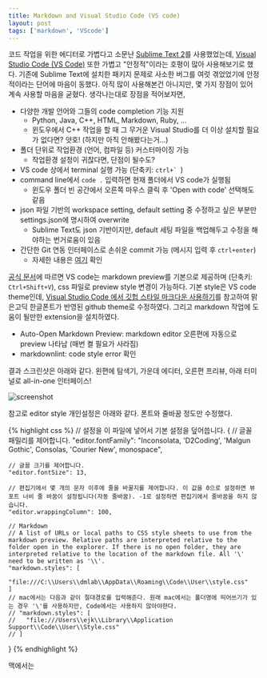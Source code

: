 ```yaml
---
title: Markdown and Visual Studio Code (VS code)
layout: post
tags: ['markdown', 'VScode']
---
```


코드 작업을 위한 에디터로 가볍다고 소문난 [Sublime Text 2](http://www.sublimetext.com/2)를 사용했었는데, [Visual Studio Code (VS Code)](https://code.visualstudio.com/b?utm_expid=101350005-27.GqBWbOBuSRqlazQC_nNSRg.1&utm_referrer=https%3A%2F%2Fcode.visualstudio.com%2Fdocs%2Fsetup%2Fwindows) 또한 가볍고 "안정적"이라는 호평이 많아 사용해보기로 했다. 기존에 Sublime Text에 설치한 패키지 문제로 사소한 버그를 여럿 겪었었기에 안정적이라는 단어에 마음이 동했다. 아직 많이 사용해본건 아니지만, 몇 가지 장점이 있어 계속 사용할 마음을 굳혔다. 생각나는대로 장점을 적어보자면, 

- 다양한 개발 언어와 그들의 code completion 기능 지원
  - Python, Java, C++, HTML, Markdown, Ruby, ...
  - 윈도우에서 C++ 작업을 할 때 그 무거운 Visual Studio를 더 이상 설치할 필요가 없다면? 얏호! (하지만 아직 안해봤다는거...)
- 폴더 단위로 작업환경 (언어, 컴파일 등) 커스터마이징 가능
  - 작업환경 설정이 귀찮다면, 단점이 될수도?
- VS code 상에서 terminal 실행 가능 (단축키: ``ctrl+` ``)
- command line에서 `code .` 입력하면 현재 폴더에서 VS code가 실행됨
  - 윈도우 폴더 빈 공간에서 오른쪽 마우스 클릭 후 'Open with code' 선택해도 같음
- json 파일 기반의 workspace setting, default setting 중 수정하고 싶은 부분만 settings.json에 명시하여 overwrite
  - Sublime Text도 json 기반이지만, default 세팅 파일을 백업해두고 수정을 해야하는 번거로움이 있음
- 간단한 Git 연동 인터페이스로 손쉬운 commit 가능 (메시지 입력 후 `ctrl+enter`)
  - 자세한 내용은 [여기](https://code.visualstudio.com/docs/editor/versioncontrol) 확인

[공식 문서](https://code.visualstudio.com/docs/languages/markdown)에 따르면 VS code는 markdown preview를 기본으로 제공하며 (단축키: `Ctrl+Shift+V`), css 파일로 preview style 변경이 가능하다. 기본 style은 VS code theme인데, [Visual Studio Code 에서 깃헙 스타일 마크다운 사용하기](http://blog.aliencube.org/ko/2016/07/06/markdown-in-visual-studio-code/)를 참고하여 맑은고딕 한글폰트가 반영된 github theme로 수정하였다. 그리고 markdown 작업에 도움이 될만한 extension을 설치하였다.

- Auto-Open Markdown Preview: markdown editor 오른편에 자동으로 preview 나타남 (매번 켤 필요가 사라짐)
- markdownlint: code style error 확인

결과 스크린샷은 아래와 같다. 왼편에 탐색기, 가운데 에디터, 오른편 프리뷰, 아래 터미널로 all-in-one 인터페이스!

![screenshot]({{base}}/assets/20160902/screenshot.png "markdwon with VS code")

참고로 editor style 개인설정은 아래와 같다. 폰트와 줄바꿈 정도만 수정했다.

{% highlight css %}
// 설정을 이 파일에 넣어서 기본 설정을 덮어씁니다.
{
    // 글꼴 패밀리를 제어합니다.
    "editor.fontFamily": "Inconsolata, 'D2Coding', 'Malgun Gothic', Consolas, 'Courier New', monospace",

    // 글꼴 크기를 제어합니다.
    "editor.fontSize": 13,

    // 편집기에서 몇 개의 문자 이후에 줄을 바꿀지를 제어합니다. 이 값을 0으로 설정하면 뷰포트 너비 줄 바꿈이 설정됩니다(자동 줄바꿈). -1로 설정하면 편집기에서 줄바꿈을 하지 않습니다.
    "editor.wrappingColumn": 100,

    // Markdown
    // A list of URLs or local paths to CSS style sheets to use from the markdown preview. Relative paths are interpreted relative to the folder open in the explorer. If there is no open folder, they are interpreted relative to the location of the markdown file. All '\' need to be written as '\\'.
    "markdown.styles": [
        "file:///C:\\Users\\dmlab\\AppData\\Roaming\\Code\\User\\style.css"
    ]
    // mac에서는 다음과 같이 절대경로를 입력해준다. 원래 mac에서는 폴더명에 띄어쓰기가 있는 경우 '\'를 사용하지만, Code에서는 사용하지 않아야한다.
    // "markdown.styles": [
    //   "file:///Users\\ejk\\Library\\Application Support\\Code\\User\\Style.css"
    // ]
}
{% endhighlight %}

맥에서는 